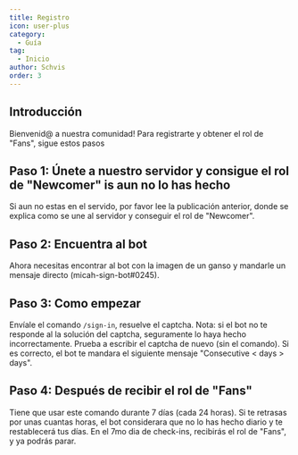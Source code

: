 ```yaml
---
title: Registro
icon: user-plus
category:
  - Guía
tag:
  - Inicio
author: Schvis
order: 3
---
```


## Introducción

Bienvenid@ a nuestra comunidad! Para registrarte y obtener el rol de "Fans", sigue estos pasos

## Paso 1: Únete a nuestro servidor y consigue el rol de "Newcomer" is aun no lo has hecho

Si aun no estas en el servido, por favor lee la publicación anterior, donde se explica como se une al servidor y conseguir el rol de "Newcomer".

## Paso 2: Encuentra al bot

Ahora necesitas encontrar al bot con la imagen de un ganso y mandarle un mensaje directo (micah-sign-bot#0245).

## Paso 3: Como empezar

Envíale el comando `/sign-in`, resuelve el captcha. Nota: si el bot no te responde al la solución del captcha, seguramente lo haya hecho incorrectamente. Prueba a escribir el captcha de nuevo (sin el comando). Si es correcto, el bot te mandara el siguiente mensaje "Consecutive < days > days".

## Paso 4: Después de recibir el rol de "Fans"

Tiene que usar este comando durante 7 días (cada 24 horas). Si te retrasas por unas cuantas horas, el bot considerara que no lo has hecho diario y te restablecerá tus días. En el 7mo dia de check-ins, recibirás el rol de "Fans", y ya podrás parar.
